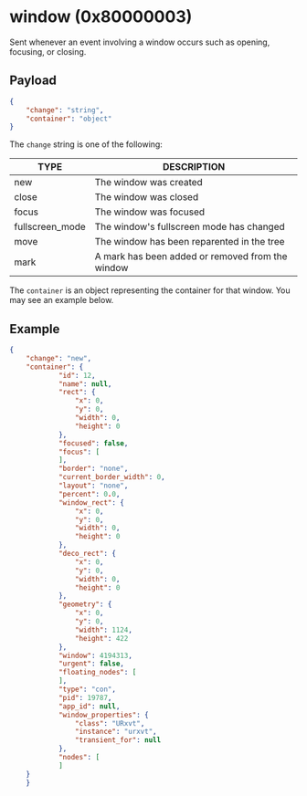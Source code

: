 # window (0x80000003)
Sent whenever an event involving a window occurs such as opening, focusing, or closing.

## Payload
```json
{
    "change": "string",
    "container": "object"
}
```

The `change` string is one of the following:

| TYPE            | DESCRIPTION                                              |
|-----------------|----------------------------------------------------------|
| new             | The window was created                                   |
| close           | The window was closed                                    |
| focus           | The window was focused                                   |
| fullscreen_mode | The window's fullscreen mode has changed                 |
| move            | The window has been reparented in the tree               |
| mark            | A mark has been added or removed from the window         |

The `container` is an object representing the container for that window. You may
see an example below.


## Example
```json
{
    "change": "new",
    "container": {
            "id": 12,
            "name": null,
            "rect": {
                "x": 0,
                "y": 0,
                "width": 0,
                "height": 0
            },
            "focused": false,
            "focus": [
            ],
            "border": "none",
            "current_border_width": 0,
            "layout": "none",
            "percent": 0.0,
            "window_rect": {
                "x": 0,
                "y": 0,
                "width": 0,
                "height": 0
            },
            "deco_rect": {
                "x": 0,
                "y": 0,
                "width": 0,
                "height": 0
            },
            "geometry": {
                "x": 0,
                "y": 0,
                "width": 1124,
                "height": 422
            },
            "window": 4194313,
            "urgent": false,
            "floating_nodes": [
            ],
            "type": "con",
            "pid": 19787,
            "app_id": null,
            "window_properties": {
                "class": "URxvt",
                "instance": "urxvt",
                "transient_for": null
            },
            "nodes": [
            ]
    }
    }
```
